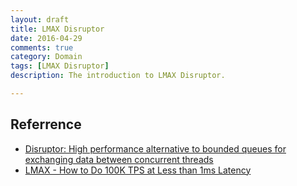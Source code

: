 ```yaml
---
layout: draft
title: LMAX Disruptor
date: 2016-04-29
comments: true
category: Domain
tags: [LMAX Disruptor]
description: The introduction to LMAX Disruptor.

---
```


## Referrence
* [Disruptor: High performance alternative to bounded queues for exchanging data between concurrent threads](http://lmax-exchange.github.io/disruptor/files/Disruptor-1.0.pdf)
* [LMAX - How to Do 100K TPS at Less than 1ms Latency](http://www.infoq.com/presentations/LMAX)
